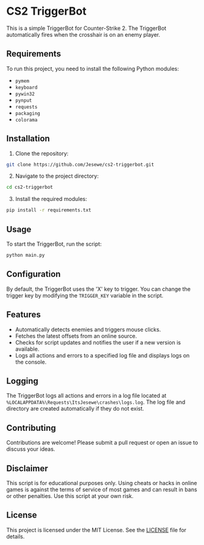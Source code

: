 # CS2 TriggerBot
This is a simple TriggerBot for Counter-Strike 2. The TriggerBot automatically fires when the crosshair is on an enemy player.

## Requirements
To run this project, you need to install the following Python modules:
- `pymem`
- `keyboard`
- `pywin32`
- `pynput`
- `requests`
- `packaging`
- `colorama`

## Installation
1. Clone the repository:
```bash
git clone https://github.com/Jesewe/cs2-triggerbot.git
```

2. Navigate to the project directory:
```bash
cd cs2-triggerbot
```

3. Install the required modules:
```bash
pip install -r requirements.txt
```

## Usage
To start the TriggerBot, run the script:
```bash
python main.py
```

## Configuration
By default, the TriggerBot uses the 'X' key to trigger. You can change the trigger key by modifying the `TRIGGER_KEY` variable in the script.

## Features
- Automatically detects enemies and triggers mouse clicks.
- Fetches the latest offsets from an online source.
- Checks for script updates and notifies the user if a new version is available.
- Logs all actions and errors to a specified log file and displays logs on the console.

## Logging
The TriggerBot logs all actions and errors in a log file located at `%LOCALAPPDATA%\Requests\ItsJesewe\crashes\logs.log`. The log file and directory are created automatically if they do not exist. 

## Contributing
Contributions are welcome! Please submit a pull request or open an issue to discuss your ideas.

## Disclaimer
This script is for educational purposes only. Using cheats or hacks in online games is against the terms of service of most games and can result in bans or other penalties. Use this script at your own risk.

## License
This project is licensed under the MIT License. See the [LICENSE](LICENSE) file for details.